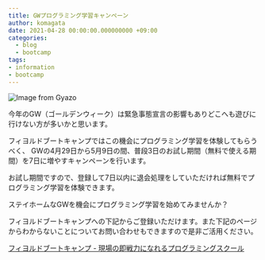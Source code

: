 ```yaml
---
title: GWプログラミング学習キャンペーン
author: komagata
date: 2021-04-28 00:00:00.000000000 +09:00
categories:
  - blog
  - bootcamp
tags:
- information
- bootcamp
---
```

![Image from Gyazo](https://i.gyazo.com/bdf29725c6f98e6195fd4af3e0493a61.png)

今年のGW（ゴールデンウィーク）は緊急事態宣言の影響もありどこへも遊びに行けない方が多いかと思います。

フィヨルドブートキャンプではこの機会にプログラミング学習を体験してもらうべく、
GWの4月29日から5月9日の間、普段3日のお試し期間（無料で使える期間）を7日に増やすキャンペーンを行います。

お試し期間ですので、登録して7日以内に退会処理をしていただければ無料でプログラミング学習を体験できます。

ステイホームなGWを機会にプログラミング学習を始めてみませんか？

フィヨルドブートキャンプへの下記からご登録いただけます。また下記のページからわからないことについてお問い合わせもできますので是非ご活用ください。

[フィヨルドブートキャンプ - 現場の即戦力になれるプログラミングスクール](https://bootcamp.fjord.jp)
